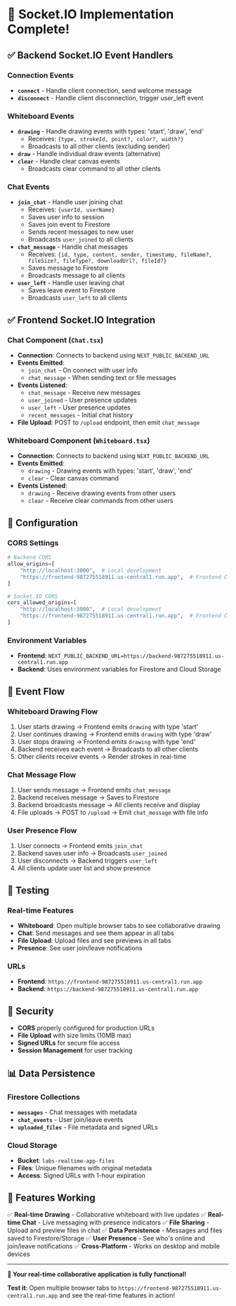 # 🔌 Socket.IO Implementation Complete!

## ✅ Backend Socket.IO Event Handlers

### **Connection Events**
- **`connect`** - Handle client connection, send welcome message
- **`disconnect`** - Handle client disconnection, trigger user_left event

### **Whiteboard Events**
- **`drawing`** - Handle drawing events with types: 'start', 'draw', 'end'
  - Receives: `{type, strokeId, point?, color?, width?}`
  - Broadcasts to all other clients (excluding sender)
- **`draw`** - Handle individual draw events (alternative)
- **`clear`** - Handle clear canvas events
  - Broadcasts clear command to all other clients

### **Chat Events**
- **`join_chat`** - Handle user joining chat
  - Receives: `{userId, userName}`
  - Saves user info to session
  - Saves join event to Firestore
  - Sends recent messages to new user
  - Broadcasts `user_joined` to all clients
- **`chat_message`** - Handle chat messages
  - Receives: `{id, type, content, sender, timestamp, fileName?, fileSize?, fileType?, downloadUrl?, fileId?}`
  - Saves message to Firestore
  - Broadcasts message to all clients
- **`user_left`** - Handle user leaving chat
  - Saves leave event to Firestore
  - Broadcasts `user_left` to all clients

## ✅ Frontend Socket.IO Integration

### **Chat Component (`Chat.tsx`)**
- **Connection**: Connects to backend using `NEXT_PUBLIC_BACKEND_URL`
- **Events Emitted**:
  - `join_chat` - On connect with user info
  - `chat_message` - When sending text or file messages
- **Events Listened**:
  - `chat_message` - Receive new messages
  - `user_joined` - User presence updates
  - `user_left` - User presence updates
  - `recent_messages` - Initial chat history
- **File Upload**: POST to `/upload` endpoint, then emit `chat_message`

### **Whiteboard Component (`Whiteboard.tsx`)**
- **Connection**: Connects to backend using `NEXT_PUBLIC_BACKEND_URL`
- **Events Emitted**:
  - `drawing` - Drawing events with types: 'start', 'draw', 'end'
  - `clear` - Clear canvas command
- **Events Listened**:
  - `drawing` - Receive drawing events from other users
  - `clear` - Receive clear commands from other users

## 🔧 Configuration

### **CORS Settings**
```python
# Backend CORS
allow_origins=[
    "http://localhost:3000",  # Local development
    "https://frontend-987275518911.us-central1.run.app",  # Frontend Cloud Run URL
]

# Socket.IO CORS
cors_allowed_origins=[
    "http://localhost:3000",  # Local development
    "https://frontend-987275518911.us-central1.run.app",  # Frontend Cloud Run URL
]
```

### **Environment Variables**
- **Frontend**: `NEXT_PUBLIC_BACKEND_URL=https://backend-987275518911.us-central1.run.app`
- **Backend**: Uses environment variables for Firestore and Cloud Storage

## 📡 Event Flow

### **Whiteboard Drawing Flow**
1. User starts drawing → Frontend emits `drawing` with type 'start'
2. User continues drawing → Frontend emits `drawing` with type 'draw'
3. User stops drawing → Frontend emits `drawing` with type 'end'
4. Backend receives each event → Broadcasts to all other clients
5. Other clients receive events → Render strokes in real-time

### **Chat Message Flow**
1. User sends message → Frontend emits `chat_message`
2. Backend receives message → Saves to Firestore
3. Backend broadcasts message → All clients receive and display
4. File uploads → POST to `/upload` → Emit `chat_message` with file info

### **User Presence Flow**
1. User connects → Frontend emits `join_chat`
2. Backend saves user info → Broadcasts `user_joined`
3. User disconnects → Backend triggers `user_left`
4. All clients update user list and show presence

## 🧪 Testing

### **Real-time Features**
- **Whiteboard**: Open multiple browser tabs to see collaborative drawing
- **Chat**: Send messages and see them appear in all tabs
- **File Upload**: Upload files and see previews in all tabs
- **Presence**: See user join/leave notifications

### **URLs**
- **Frontend**: `https://frontend-987275518911.us-central1.run.app`
- **Backend**: `https://backend-987275518911.us-central1.run.app`

## 🔐 Security

- **CORS** properly configured for production URLs
- **File Upload** with size limits (10MB max)
- **Signed URLs** for secure file access
- **Session Management** for user tracking

## 📊 Data Persistence

### **Firestore Collections**
- **`messages`** - Chat messages with metadata
- **`chat_events`** - User join/leave events
- **`uploaded_files`** - File metadata and signed URLs

### **Cloud Storage**
- **Bucket**: `labs-realtime-app-files`
- **Files**: Unique filenames with original metadata
- **Access**: Signed URLs with 1-hour expiration

## 🎯 Features Working

✅ **Real-time Drawing** - Collaborative whiteboard with live updates
✅ **Real-time Chat** - Live messaging with presence indicators
✅ **File Sharing** - Upload and preview files in chat
✅ **Data Persistence** - Messages and files saved to Firestore/Storage
✅ **User Presence** - See who's online and join/leave notifications
✅ **Cross-Platform** - Works on desktop and mobile devices

---

**🎉 Your real-time collaborative application is fully functional!**

**Test it**: Open multiple browser tabs to `https://frontend-987275518911.us-central1.run.app` and see the real-time features in action!
